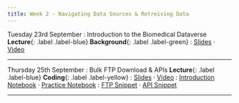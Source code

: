 ```yaml
---
title: Week 2 - Navigating Data Sources & Retreiving Data
---
```


Tuesday 23rd September
: Introduction to the Biomedical Dataverse **Lecture**{: .label .label-blue} **Background**{: .label .label-green}
: [Slides](https://github.com/biomedical-informatics/pbi/blob/initial-release/week2/pbi_lecture3_2025.pdf) &#183; [Video](https://youtu.be/95Wwuvh6tps)

---

Thursday 25th September
: Bulk FTP Download & APIs **Lecture**{: .label .label-blue} **Coding**{: .label .label-yellow}
: [Slides](https://github.com/biomedical-informatics/pbi/blob/initial-release/week2/pbi_lecture4_2025.pdf) &#183; [Video](https://youtu.be/Ky9fhzoXpxc)
: [Introduction Notebook](https://github.com/biomedical-informatics/pbi/blob/initial-release/week2/week2_lecture4_introduction.ipynb) &#183; [Practice Notebook](https://github.com/biomedical-informatics/pbi/blob/initial-release/week2/week2_lecture4_notebook.ipynb)
: [FTP Snippet](https://github.com/biomedical-informatics/pbi/blob/initial-release/week2/ncbiftp.ipynb) &#183; [API Snippet](https://github.com/biomedical-informatics/pbi/blob/initial-release/week2/keggAPI.ipynb)

---
